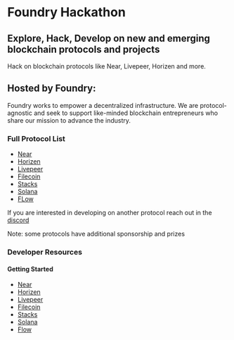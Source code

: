 # Foundry Hackathon
## Explore, Hack, Develop on new and emerging blockchain protocols and projects

Hack on blockchain protocols like Near, Livepeer, Horizen and more. 

## Hosted by Foundry:
Foundry works to empower a decentralized infrastructure. We are protocol-agnostic and seek to support like-minded blockchain entrepreneurs who share our mission to advance the industry.

### Full Protocol List
- [Near](http://near.org/) 
- [Horizen](https://www.horizen.io/)  
- [Livepeer](https://livepeer.org/)   
- [Filecoin](http://filecoin.io/)   
- [Stacks](https://stacks.co/)     
- [Solana](https://solana.com/)   
- [FLow](https://onflow.org)

If you are interested in developing on another protocol reach out in the [discord](https://discord.gg/Uubv6ch2jx)

Note: some protocols have additional sponsorship and prizes

### Developer Resources
#### Getting Started
- [Near](https://docs.near.org/docs/develop/basics/hackathon-startup-guide) 
- [Horizen](https://docs.horizen.io/en/latest/) 
- [Livepeer](https://livepeer.com/docs/guides/application-development/example-app)
- [Filecoin](https://docs.filecoin.io/build/) 
- [Stacks](https://docs.stacks.co/build-apps/overview) 
- [Solana](https://docs.solana.com/developing/programming-model/overview)
- [Flow](https://docs.onflow.org/cadence/tutorial/01-first-steps/)
